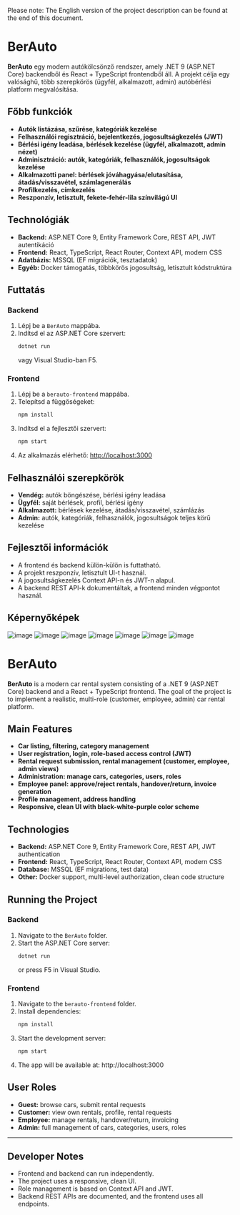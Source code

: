 Please note: The English version of the project description can be found at the end of this document.

# BerAuto

**BerAuto** egy modern autókölcsönző rendszer, amely .NET 9 (ASP.NET Core) backendből és React + TypeScript frontendből áll. A projekt célja egy valósághű, több szerepkörös (ügyfél, alkalmazott, admin) autóbérlési platform megvalósítása.

## Főbb funkciók

- **Autók listázása, szűrése, kategóriák kezelése**
- **Felhasználói regisztráció, bejelentkezés, jogosultságkezelés (JWT)**
- **Bérlési igény leadása, bérlések kezelése (ügyfél, alkalmazott, admin nézet)**
- **Adminisztráció: autók, kategóriák, felhasználók, jogosultságok kezelése**
- **Alkalmazotti panel: bérlések jóváhagyása/elutasítása, átadás/visszavétel, számlagenerálás**
- **Profilkezelés, címkezelés**
- **Reszponzív, letisztult, fekete-fehér-lila színvilágú UI**

## Technológiák

- **Backend:** ASP.NET Core 9, Entity Framework Core, REST API, JWT autentikáció
- **Frontend:** React, TypeScript, React Router, Context API, modern CSS
- **Adatbázis:** MSSQL (EF migrációk, tesztadatok)
- **Egyéb:** Docker támogatás, többkörös jogosultság, letisztult kódstruktúra

## Futtatás

### Backend

1. Lépj be a `BerAuto` mappába.
2. Indítsd el az ASP.NET Core szervert:
   ```sh
   dotnet run
   ```
   vagy Visual Studio-ban F5.

### Frontend

1. Lépj be a `berauto-frontend` mappába.
2. Telepítsd a függőségeket:
   ```sh
   npm install
   ```
3. Indítsd el a fejlesztői szervert:
   ```sh
   npm start
   ```
4. Az alkalmazás elérhető: [http://localhost:3000](http://localhost:3000)

## Felhasználói szerepkörök

- **Vendég:** autók böngészése, bérlési igény leadása
- **Ügyfél:** saját bérlések, profil, bérlési igény
- **Alkalmazott:** bérlések kezelése, átadás/visszavétel, számlázás
- **Admin:** autók, kategóriák, felhasználók, jogosultságok teljes körű kezelése

## Fejlesztői információk

- A frontend és backend külön-külön is futtatható.
- A projekt reszponzív, letisztult UI-t használ.
- A jogosultságkezelés Context API-n és JWT-n alapul.
- A backend REST API-k dokumentáltak, a frontend minden végpontot használ.

## Képernyőképek

![image](https://github.com/user-attachments/assets/fc0dfceb-8b86-48b7-811b-78dbaedfb129)
![image](https://github.com/user-attachments/assets/735fc775-c51b-4cc6-a954-159cb7911a9a)
![image](https://github.com/user-attachments/assets/6ff8f61a-b219-4690-bab4-f2c515f20229)
![image](https://github.com/user-attachments/assets/cf03e55e-b85a-4143-9ffd-31fc34ae74f2)
![image](https://github.com/user-attachments/assets/db5f15ec-9e36-440c-ae22-7cfd75effc35)
![image](https://github.com/user-attachments/assets/54426c26-7116-4b05-8d95-39363ffd02bb)
![image](https://github.com/user-attachments/assets/ed8ac175-3267-44e0-b587-0af2b6d75280)


# BerAuto

**BerAuto** is a modern car rental system consisting of a .NET 9 (ASP.NET Core) backend and a React + TypeScript frontend. The goal of the project is to implement a realistic, multi-role (customer, employee, admin) car rental platform.

## Main Features

- **Car listing, filtering, category management**
- **User registration, login, role-based access control (JWT)**
- **Rental request submission, rental management (customer, employee, admin views)**
- **Administration: manage cars, categories, users, roles**
- **Employee panel: approve/reject rentals, handover/return, invoice generation**
- **Profile management, address handling**
- **Responsive, clean UI with black-white-purple color scheme**

## Technologies

- **Backend:** ASP.NET Core 9, Entity Framework Core, REST API, JWT authentication
- **Frontend:** React, TypeScript, React Router, Context API, modern CSS
- **Database:** MSSQL (EF migrations, test data)
- **Other:** Docker support, multi-level authorization, clean code structure

## Running the Project

### Backend

1. Navigate to the `BerAuto` folder.
2. Start the ASP.NET Core server:
   ```sh
   dotnet run
   ```
   or press F5 in Visual Studio.

### Frontend

1. Navigate to the `berauto-frontend` folder.
2. Install dependencies:
   ```sh
   npm install
3. Start the development server:
   ```sh
   npm start
   ```
4. The app will be available at: http://localhost:3000

## User Roles

- **Guest:** browse cars, submit rental requests
- **Customer:** view own rentals, profile, rental requests
- **Employee:** manage rentals, handover/return, invoicing
- **Admin:** full management of cars, categories, users, roles

---

## Developer Notes

- Frontend and backend can run independently.
- The project uses a responsive, clean UI.
- Role management is based on Context API and JWT.
- Backend REST APIs are documented, and the frontend uses all endpoints.
